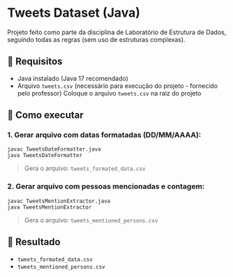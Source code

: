 # Tweets Dataset (Java)

Projeto feito como parte da disciplina de Laboratório de Estrutura de Dados, seguindo todas as regras (sem uso de estruturas complexas).

## 🔧 Requisitos

- Java instalado (Java 17 recomendado)
- Arquivo `tweets.csv` (necessário para execução do projeto - fornecido pelo professor)
  Coloque o arquivo `tweets.csv` na raiz do projeto

## 🚀 Como executar

### 1. Gerar arquivo com datas formatadas (DD/MM/AAAA):

```
javac TweetsDateFormatter.java
java TweetsDateFormatter
```

> Gera o arquivo: `tweets_formated_data.csv`

### 2. Gerar arquivo com pessoas mencionadas e contagem:

```
javac TweetsMentionExtractor.java
java TweetsMentionExtractor
```

> Gera o arquivo: `tweets_mentioned_persons.csv`

## 📝 Resultado

- `tweets_formated_data.csv`
- `tweets_mentioned_persons.csv`
